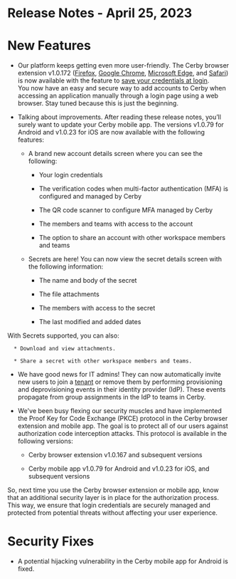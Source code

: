 # Release Notes - April 25, 2023

# New Features

  * Our platform keeps getting even more user-friendly. The Cerby browser extension v1.0.172 ([Firefox](https://addons.mozilla.org/en-US/firefox/addon/cerby-s-browser-extension/), [Google Chrome](https://chrome.google.com/webstore/detail/cerbys-browser-extension/clccplmaaeihbagbefjinmclielobnkb), [Microsoft Edge](https://microsoftedge.microsoft.com/addons/detail/cerbys-browser-extension/bbaiiaogfdgpbapebajffliefkfipoif), and [Safari](https://apps.apple.com/mx/app/cerby-web-extension/id1581820030?l=en&mt=12)) is now available with the feature to [save your credentials at login](https://help.cerby.com/en/articles/7239387-how-to-save-your-credentials-at-login-via-the-cerby-browser-extension).   
You now have an easy and secure way to add accounts to Cerby when accessing an
application manually through a login page using a web browser. Stay tuned
because this is just the beginning.

  * Talking about improvements. After reading these release notes, you’ll surely want to update your Cerby mobile app. The versions v1.0.79 for Android and v1.0.23 for iOS are now available with the following features:

    * A brand new account details screen where you can see the following:

      * Your login credentials

      * The verification codes when multi-factor authentication (MFA) is configured and managed by Cerby

      * The QR code scanner to configure MFA managed by Cerby

      * The members and teams with access to the account

      * The option to share an account with other workspace members and teams

    * Secrets are here! You can now view the secret details screen with the following information:

      * The name and body of the secret

      * The file attachments

      * The members with access to the secret

      * The last modified and added dates

With Secrets supported, you can also:

      * Download and view attachments.

      * Share a secret with other workspace members and teams.

  * We have good news for IT admins! They can now automatically invite new users to join a [tenant](https://help.cerby.com/en/articles/6831152-how-to-use-tenants) or remove them by performing provisioning and deprovisioning events in their identity provider (IdP). These events propagate from group assignments in the IdP to teams in Cerby.

  * We've been busy flexing our security muscles and have implemented the Proof Key for Code Exchange (PKCE) protocol in the Cerby browser extension and mobile app. The goal is to protect all of our users against authorization code interception attacks. This protocol is available in the following versions:

    * Cerby browser extension v1.0.167 and subsequent versions

    * Cerby mobile app v1.0.79 for Android and v1.0.23 for iOS, and subsequent versions

So, next time you use the Cerby browser extension or mobile app, know that an
additional security layer is in place for the authorization process. This way,
we ensure that login credentials are securely managed and protected from
potential threats without affecting your user experience.

# Security Fixes

  * A potential hijacking vulnerability in the Cerby mobile app for Android is fixed. 

